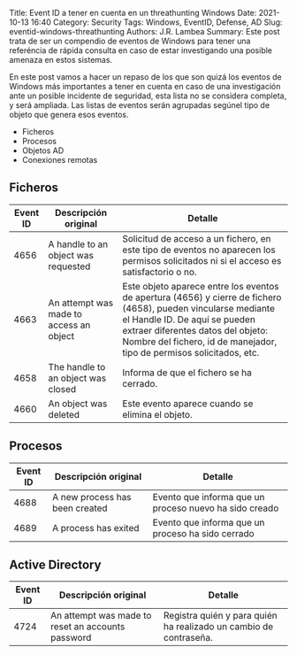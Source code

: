 Title: Event ID a tener en cuenta en un threathunting Windows
Date: 2021-10-13 16:40
Category: Security
Tags: Windows, EventID, Defense, AD
Slug: eventid-windows-threathunting
Authors: J.R. Lambea
Summary: Este post trata de ser un compendio de eventos de Windows para tener una referéncia de rápida consulta en caso de estar investigando una posible amenaza en estos sistemas.

En este post vamos a hacer un repaso de los que son quizá los eventos de Windows más importantes a tener en cuenta en caso de una investigación ante un posible incidente de seguridad, esta lista no se considera completa, y será ampliada. Las listas de eventos serán agrupadas segúnel tipo de objeto que genera esos eventos.

- Ficheros
- Procesos
- Objetos AD
- Conexiones remotas

## Ficheros

| Event ID | Descripción original | Detalle |
|---|---|---|
|4656|A handle to an object was requested|Solicitud de acceso a un fichero, en este tipo de eventos no aparecen los permisos solicitados ni si el acceso es satisfactorio o no.|
|4663|An attempt was made to access an object| Este objeto aparece entre los eventos de apertura (4656) y cierre de fichero (4658), pueden vincularse mediante el Handle ID. De aquí se pueden extraer diferentes datos del objeto: Nombre del fichero, id de manejador, tipo de permisos solicitados, etc.|
|4658|The handle to an object was closed|Informa de que el fichero se ha cerrado.
|4660|An object was deleted|Este evento aparece cuando se elimina el objeto.|

## Procesos

| Event ID | Descripción original | Detalle |
|---|---|---|
|4688|A new process has been created|Evento que informa que un proceso nuevo ha sido creado|
|4689|A process has exited|Evento que informa que un proceso ha sido cerrado|

## Active Directory

| Event ID | Descripción original | Detalle |
|---|---|---|
|4724|An attempt was made to reset an accounts password|Registra quién y para quién ha realizado un cambio de contraseña.|